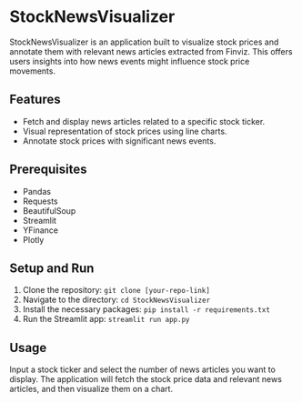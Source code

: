 <h1>StockNewsVisualizer</h1>

<p>
        StockNewsVisualizer is an application built to visualize stock prices and annotate them with relevant news articles extracted from Finviz. This offers users insights into how news events might influence stock price movements.
    </p>

<h2>Features</h2>
    <ul>
        <li>Fetch and display news articles related to a specific stock ticker.</li>
        <li>Visual representation of stock prices using line charts.</li>
        <li>Annotate stock prices with significant news events.</li>
    </ul>

<h2>Prerequisites</h2>
    <ul>
        <li>Pandas</li>
        <li>Requests</li>
        <li>BeautifulSoup</li>
        <li>Streamlit</li>
        <li>YFinance</li>
        <li>Plotly</li>
    </ul>

<h2>Setup and Run</h2>
    <ol>
        <li>Clone the repository: <code>git clone [your-repo-link]</code></li>
        <li>Navigate to the directory: <code>cd StockNewsVisualizer</code></li>
        <li>Install the necessary packages: <code>pip install -r requirements.txt</code></li>
        <li>Run the Streamlit app: <code>streamlit run app.py</code></li>
    </ol>

<h2>Usage</h2>
    <p>Input a stock ticker and select the number of news articles you want to display. The application will fetch the stock price data and relevant news articles, and then visualize them on a chart.</p>
